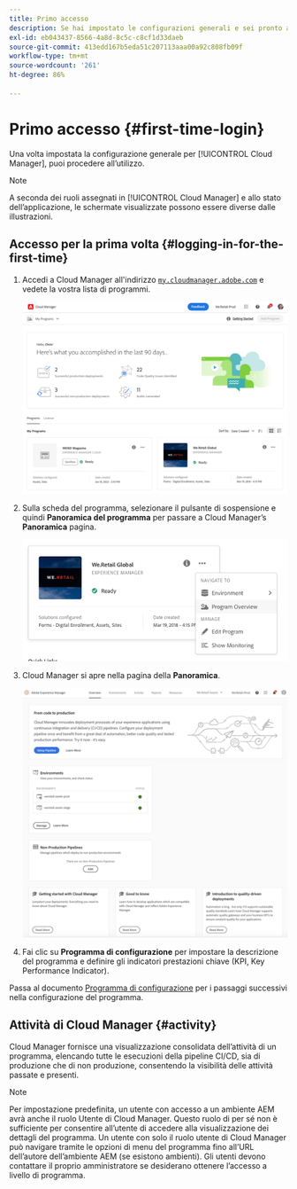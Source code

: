 ```yaml
---
title: Primo accesso
description: Se hai impostato le configurazioni generali e sei pronto a utilizzare Cloud Manager per la prima volta, segui questa pagina.
exl-id: eb043437-8566-4a8d-8c5c-c8cf1d33daeb
source-git-commit: 413edd167b5eda51c207113aaa00a92c808fb09f
workflow-type: tm+mt
source-wordcount: '261'
ht-degree: 86%

---
```



# Primo accesso {#first-time-login}

Una volta impostata la configurazione generale per [!UICONTROL Cloud Manager], puoi procedere all’utilizzo.

>[!NOTE]
>
>A seconda dei ruoli assegnati in [!UICONTROL Cloud Manager] e allo stato dell’applicazione, le schermate visualizzate possono essere diverse dalle illustrazioni.

## Accesso per la prima volta {#logging-in-for-the-first-time}

1. Accedi a Cloud Manager all&#39;indirizzo [`my.cloudmanager.adobe.com`](https://my.cloudmanager.adobe.com/) e vedete la vostra lista di programmi.

   ![Console Cloud Manager](/help/assets/cloud-manager-console.png)

1. Sulla scheda del programma, selezionare il pulsante di sospensione e quindi **Panoramica del programma** per passare a Cloud Manager’s **Panoramica** pagina.

   ![Opzione Cloud Manager](/help/assets/program-overview-option.png)

1. Cloud Manager si apre nella pagina della **Panoramica**.

   ![Pagina panoramica di Cloud Manager](/help/assets/FirstLogin1.png)

1. Fai clic su **Programma di configurazione** per impostare la descrizione del programma e definire gli indicatori prestazioni chiave (KPI, Key Performance Indicator).

Passa al documento [Programma di configurazione](/help/getting-started/program-setup.md) per i passaggi successivi nella configurazione del programma.

## Attività di Cloud Manager {#activity}

Cloud Manager fornisce una visualizzazione consolidata dell’attività di un programma, elencando tutte le esecuzioni della pipeline CI/CD, sia di produzione che di non produzione, consentendo la visibilità delle attività passate e presenti.

>[!NOTE]
>
>Per impostazione predefinita, un utente con accesso a un ambiente AEM avrà anche il ruolo Utente di Cloud Manager. Questo ruolo di per sé non è sufficiente per consentire all’utente di accedere alla visualizzazione dei dettagli del programma. Un utente con solo il ruolo utente di Cloud Manager può navigare tramite le opzioni di menu del programma fino all’URL dell’autore dell’ambiente AEM (se esistono ambienti). Gli utenti devono contattare il proprio amministratore se desiderano ottenere l’accesso a livello di programma.
